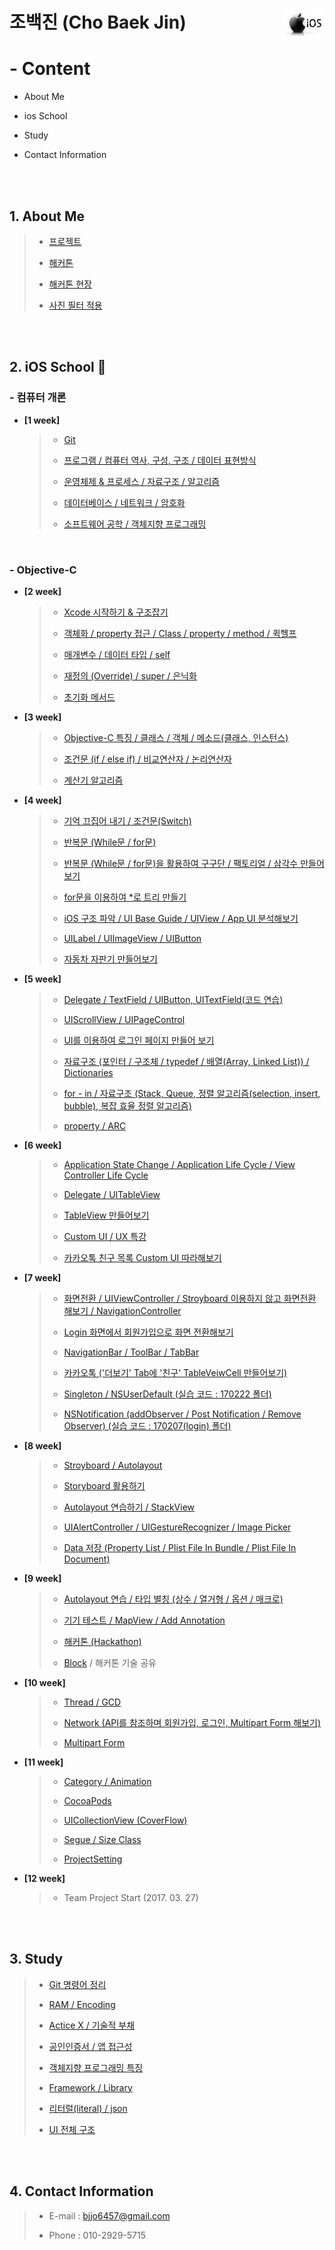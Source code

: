 # 조백진 (Cho Baek Jin)<a href="url"><img src="Study/Image/apple-logo.png" align="right" height="48" ></a>


# - Content

- About Me

- ios School

- Study

- Contact Information

<br><br>

## 1. About Me

>- [프로젝트](https://github.com/BaekJinCho/HaruApp)
>
>- [해커톤](https://github.com/BaekJinCho/PetmeApp)
>
>- [해커톤 현장](http://school.fastcampus.co.kr/blog/all/75/)
>
>- [사진 필터 적용](ConceptProject/TestCameraFilter)



<br><br>

## 2. iOS School 🍎

### - 컴퓨터 개론

- **[1 week]**
  
	>- [Git](https://github.com/BaekJinCho/iOS.school/tree/master/ConceptProject/170109)
	>
	>- [프로그램 / 컴퓨터 역사, 구성, 구조 / 데이터 표현방식](https://github.com/BaekJinCho/iOS.school/tree/master/ConceptProject/170110)
	>
	>- [운영체제 & 프로세스 / 자료구조 / 알고리즘](https://github.com/BaekJinCho/iOS.school/tree/master/ConceptProject/170111)
	>
	>- [데이터베이스 / 네트워크 / 암호화](https://github.com/BaekJinCho/iOS.school/tree/master/ConceptProject/170112)
	>
	>- [소프트웨어 공학 / 객체지향 프로그래밍](https://github.com/BaekJinCho/iOS.school/tree/master/ConceptProject/170113)


<br>

### - Objective-C

- **[2 week]**

	>- [Xcode 시작하기 & 구조잡기](https://github.com/BaekJinCho/iOS.school/tree/master/ConceptProject/170116)
	>
	>-  [객체화 / property 접근 / Class / property / method / 퀵헬프](https://github.com/BaekJinCho/iOS.school/tree/master/ConceptProject/170117)
	>
	>- [매개변수 / 데이터 타입 / self](https://github.com/BaekJinCho/iOS.school/tree/master/ConceptProject/17011819)
	>
	>- [재정의 (Override) / super / 은닉화](https://github.com/BaekJinCho/iOS.school/tree/master/ConceptProject/170119)
	>
	>- [초기화 메서드](https://github.com/BaekJinCho/iOS.school/tree/master/ConceptProject/170120)

- **[3 week]**

	>- [Objective-C 특징 / 클래스 / 객체 / 메소드(클래스, 인스턴스)](https://github.com/BaekJinCho/iOS.school/tree/master/ConceptProject/170123)
	>
	>- [조건문 (if / else if) / 비교연산자 / 논리연산자](https://github.com/BaekJinCho/iOS.school/tree/master/ConceptProject/170124) 
	>
	>- [계산기 알고리즘](https://github.com/BaekJinCho/iOS.school/tree/master/Study/Study5)  

- **[4 week]**

	>- [기억 끄집어 내기 / 조건문(Switch)](ConceptProject/170131)
	>
	>- [반복문 (While문 / for문)](ConceptProject/170201)
	>
	>- [반복문 (While문 / for문)을 활용하여 구구단 / 팩토리얼 / 삼각수 만들어보기](ConceptProject/170201(Exam))
	>
	>- [for문을 이용하여 *로 트리 만들기](ConceptProject/170202(StarTree))
	>
	>- [iOS 구조 파악 / UI Base Guide / UIView / App UI 분석해보기](ConceptProject/170202)
	>
	>- [UILabel / UIImageView / UIButton](ConceptProject/170203)
	>
	>- [자동차 자판기 만들어보기](ConceptProject/170205(VendingMachine))

- **[5 week]**

	>- [Delegate / TextField / UIButton, UITextField(코드 연습)](ConceptProject/170206) 
	>
	>- [UIScrollView / UIPageControl](ConceptProject/170207)
	>
	>- [UI를 이용하여 로그인 페이지 만들어 보기](ConceptProject/170207(Login))
	>
	>- [자료구조 (포인터 / 구조체 / typedef / 배열(Array, Linked List)) / Dictionaries](ConceptProject/170208)
	>
	>- [for - in / 자료구조 (Stack, Queue, 정렬 알고리즘(selection, insert, bubble), 복잡 효율 정렬 알고리즘)](ConceptProject/170209)
	>
	>- [property / ARC](ConceptProject/170210)

- **[6 week]**

	>- [Application State Change / Application Life Cycle / View Controller Life Cycle](ConceptProject/170213)
	>
	>- [Delegate / UITableView](ConceptProject/170215)
	>
	>- [TableView 만들어보기](ConceptProject/170216)
	>
	>- [Custom UI / UX 특강](ConceptProject/170217)
	>
	>- [카카오톡 친구 목록 Custom UI 따라해보기](ConceptProject/170219(CustomUI))

- **[7 week]**

	>- [화면전환 / UIViewController / Stroyboard 이용하지 않고 화면전환 해보기 / NavigationController](ConceptProject/170220(UIViewcontroller))
	>
	>- [Login 화면에서 회원가입으로 화면 전환해보기](ConceptProject/170220)
	>
	>- [NavigationBar / ToolBar / TabBar](ConceptProject/170221(Navigation))
	>
	>- [카카오톡 ('더보기' Tab에 '친구' TableVeiwCell 만들어보기)](ConceptProject/170222)
	>
	>- [Singleton / NSUserDefault (실습 코드 : 170222 폴더)](ConceptProject/170223)
	>
	>- [NSNotification (addObserver / Post Notification / Remove Observer) (실습 코드 : 170207(login) 폴더)](ConceptProject/170224)

- **[8 week]**

	>- [Stroyboard / Autolayout](ConceptProject/170227)
	>
	>- [Storyboard 활용하기](ConceptProject/170227(UseStoryboard))
	>
	>- [Autolayout 연습하기 / StackView](ConceptProject/170228(AutoLayout))
	>
	>- [UIAlertController / UIGestureRecognizer / Image Picker](ConceptProject/170302)
	>
	>- [Data 저장 (Property List / Plist File In Bundle / Plist File In Document)](ConceptProject/170303)

- **[9 week]**

	>- [Autolayout 연습 / 타입 별칭 (상수 / 열거형 / 옵션 / 매크로)](ConceptProject/170306(AutolayoutPractice))
	>
	>- [기기 테스트 / MapView / Add Annotation](ConceptProject/170307(MapView))
	>
	>- [해커톤 (Hackathon)](https://github.com/BaekJinCho/PetmeApp)
	>
	>- [Block](ConceptProject/170310(BlockPractice)) / 해커톤 기술 공유

- **[10 week]**

	>- [Thread / GCD](ConceptProject/170313(Thread))
	>
	>- [Network (API를 참조하며 회원가입, 로그인, Multipart Form 해보기)](ConceptProject/170315)
	>
	>- [Multipart Form](ConceptProject/170317)

- **[11 week]**

	>- [Category / Animation](ConceptProject/170320)
	>
	>- [CocoaPods](ConceptProject/170321)
	>
	>- [UICollectionView (CoverFlow)](ConceptProject/170322)
	>
	>- [Segue / Size Class](ConceptProject/170323)
	>
	>- [ProjectSetting](ConceptProject/170324)

- **[12 week]**

	>- Team Project Start (2017. 03. 27)


<br><br>

## 3. Study

> - [Git 명령어 정리](Study/Study6)
>
> - [RAM / Encoding](https://github.com/BaekJinCho/iOS.school/tree/master/Study/Study)
>
> - [Actice X / 기술적 부채](https://github.com/BaekJinCho/iOS.school/tree/master/Study/Study1)
>
> - [공인인증서 / 앱 접근성](https://github.com/BaekJinCho/iOS.school/tree/master/Study/Study2)
>
> - [객체지향 프로그래밍 특징](https://github.com/BaekJinCho/iOS.school/tree/master/Study/Study3)
>
> - [Framework / Library](https://github.com/BaekJinCho/iOS.school/tree/master/Study/Study4)
>
> - [리터럴(literal) / json](Study/Study7)
>
> - [UI 전체 구조](Study/Study8)

<br><br>

## 4. Contact Information

> - E-mail : bjjo6457@gmail.com
>
> - Phone : 010-2929-5715
